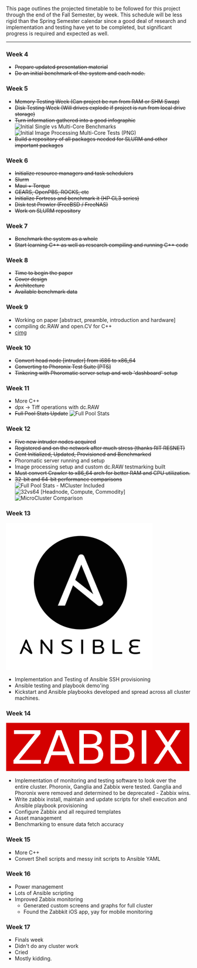 This page outlines the projected timetable to be followed for this project through the end of the Fall Semester, by week. This schedule will be less rigid than the Spring Semester calendar since a good deal of research and implementation and testing have yet to be completed, but significant progress is required and expected as well.

------------------------------------

### Week 4
- ~~Prepare updated presentation material~~
- ~~Do an initial benchmark of the system and each node.~~

### Week 5
- ~~Memory Testing Week (Can project be run from RAM or SHM Swap)~~
- ~~Disk Testing Week (Will drives explode if project is run from local drive storage)~~
- ~~Turn information gathered into a good infographic~~
![Initial Single vs Multi-Core Benchmarks](http://logcat.student.rit.edu/Public%20Share/image%20(3).png)
![Initial Image Processing Multi-Core Tests (PNG)](http://logcat.student.rit.edu/Public%20Share/image%20(1).png)
- ~~Build a repository of all packages needed for SLURM and other important packages~~

### Week 6
- ~~Initialize resource managers and task schedulers~~
 - ~~Slurm~~
 - ~~Maui + Torque~~
 - ~~GEARS, OpenPBS, ROCKS, etc~~
- ~~Initialize Fortress and benchmark it (HP GL3 series)~~
- ~~Disk test Prowler (FreeBSD / FreeNAS)~~
- ~~Work on SLURM repository~~

### Week 7
- ~~Benchmark the system as a whole~~
- ~~Start learning C++ as well as research compiling and running C++ code~~

### Week 8
- ~~Time to begin the paper~~
 - ~~Cover design~~
 - ~~Architecture~~
 - ~~Available benchmark data~~

### Week 9
- Working on paper [abstract, preamble, introduction and hardware]
- compiling dc.RAW and open.CV for C++
- [cimg](http://cimg.sourceforge.net/)

### Week 10
- ~~Convert head node [intruder] from i686 to x86_64~~
- ~~Converting to Phoronix Test Suite [PTS]~~
- ~~Tinkering with Phoromatic server setup and web 'dashboard' setup~~

### Week 11
- More C++
- dpx -> Tiff operations with dc.RAW
- ~~Full Pool Stats Update~~
![Full Pool Stats](http://logcat.student.rit.edu/Public%20Share/servers.png)

### Week 12
- ~~Five new intruder nodes acquired~~
 - ~~Registered and on the network after much stress (thanks RIT RESNET)~~
 - ~~Cent Initialized, Updated, Provisioned and Benchmarked~~
- Phoromatic server running and setup
- Image processing setup and custom dc.RAW testmarking built
- ~~Must convert Crawler to x86_64 arch for better RAM and CPU utilization.~~
- ~~32-bit and 64-bit performance comparisons~~
![Full Pool Stats - MCluster Included](http://logcat.student.rit.edu/Public%20Share/FullCluster.png)
![32vs64 [Headnode, Compute, Commodity]](http://logcat.student.rit.edu/Public%20Share/32bit64bit.png)
![MicroCluster Comparison](http://logcat.student.rit.edu/Public%20Share/MicroCluster.png)

### Week 13
![Ansible Square Logo](https://raw.githubusercontent.com/jordanwesthoff/jordanwesthoff.github.io/master/cerberus/images/ansible.png)
- Implementation and Testing of Ansible SSH provisioning
- Ansible testing and playbook demo'ing
- Kickstart and Ansible playbooks developed and spread across all cluster machines.

### Week 14
![Zabbix Logo](https://raw.githubusercontent.com/jordanwesthoff/jordanwesthoff.github.io/master/cerberus/images/zabbix.png)
- Implementation of monitoring and testing software to look over the entire cluster. Phoronix, Ganglia and Zabbix were tested. Ganglia and Phoronix were removed and determined to be deprecated - Zabbix wins.
- Write zabbix install, maintain and update scripts for shell execution and Ansible playbook provisioning
- Configure Zabbix and all required templates
- Asset management
- Benchmarking to ensure data fetch accuracy

### Week 15
- More C++
- Convert Shell scripts and messy init scripts to Ansible YAML

### Week 16
- Power management
- Lots of Ansible scripting
- Improved Zabbix monitoring
  - Generated custom screens and graphs for full cluster
  - Found the Zabbkit iOS app, yay for mobile monitoring

### Week 17
- Finals week
- Didn't do any cluster work
- Cried
- Mostly kidding.

